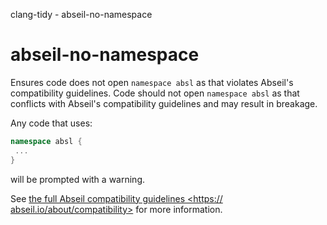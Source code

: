 clang-tidy - abseil-no-namespace

</div>

# abseil-no-namespace

Ensures code does not open `namespace absl` as that violates Abseil's
compatibility guidelines. Code should not open `namespace absl` as that
conflicts with Abseil's compatibility guidelines and may result in
breakage.

Any code that uses:

``` c++
namespace absl {
 ...
}
```

will be prompted with a warning.

See [the full Abseil compatibility guidelines \<https://
abseil.io/about/compatibility\>]() for more information.
